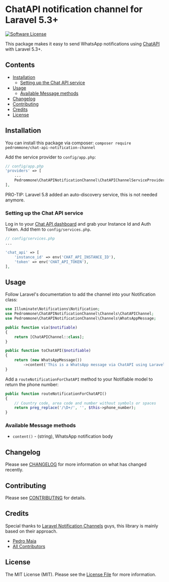 # ChatAPI notification channel for Laravel 5.3+

[![Software License](https://img.shields.io/badge/license-MIT-brightgreen.svg?style=flat-square)](LICENSE.md)

This package makes it easy to send WhatsApp notifications using [ChatAPI](https://chat-api.com) with Laravel 5.3+.

## Contents

- [Installation](#installation)
    - [Setting up the Chat API service](#setting-up-the-Chat-API-service)
- [Usage](#usage)
    - [Available Message methods](#available-message-methods)
- [Changelog](#changelog)
- [Contributing](#contributing)
- [Credits](#credits)
- [License](#license)


## Installation

You can install this package via composer:
`composer require pedrommone/chat-api-notification-channel`

Add the service provider to `config/app.php`:

```php
// config/app.php
'providers' => [
    ...
    Pedrommone\ChatAPINotificationChannel\ChatAPIChannelServiceProvider::class,
],
```

PRO-TIP: Laravel 5.8 added an auto-discovery service, this is not needed anymore.

### Setting up the Chat API service
Log in to your [Chat API dashboard](https://https://app.chat-api.com//) and grab your Instance Id and Auth Token. Add them to `config/services.php`.  

```php
// config/services.php
...

'chat_api' => [
    'instance_id' => env('CHAT_API_INSTANCE_ID'),
    'token' => env('CHAT_API_TOKEN'),
],
```

## Usage

Follow Laravel's documentation to add the channel into your Notification class:

```php
use Illuminate\Notifications\Notification;
use Pedrommone\ChatAPINotificationChannel\Channels\ChatAPIChannel;
use Pedrommone\ChatAPINotificationChannel\Channels\WhatsAppMessage;

public function via($notifiable)
{
    return [ChatAPIChannel::class];
}

public function toChatAPI($notifiable)
{
    return (new WhatsAppMessage())
        ->content('This is a WhatsApp message via ChatAPI using Laravel Notifications!');
}
```  

Add a `routeNotificationForChatAPI` method to your Notifiable model to return the phone number:  

```php
public function routeNotificationForChatAPI()
{
    // Country code, area code and number without symbols or spaces
    return preg_replace('/\D+/', '', $this->phone_number);
}
```    

### Available Message methods

* `content()` - (string), WhatsApp notification body

## Changelog

Please see [CHANGELOG](CHANGELOG.md) for more information on what has changed recently.

## Contributing

Please see [CONTRIBUTING](CONTRIBUTING.md) for details.

## Credits

Special thanks to [Laravel Notification Channels](http://laravel-notification-channels.com/) guys, this library is mainly based on their approach.

- [Pedro Maia](https://github.com/pedrommone)
- [All Contributors](../../contributors)

## License

The MIT License (MIT). Please see the [License File](LICENSE) for more information.
